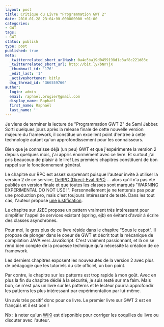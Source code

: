 ```yaml
---
layout: post
title: Critique du Livre "Programmation GWT 2"
date: 2010-01-28 23:04:00.000000000 +01:00
categories:
- GWT
tags:
- GWT
status: publish
type: post
published: true
meta:
  _twitterrelated_short_urlHash: 0a4e5ba19d0459198d1c3af8c221d83c
  _twitterrelated_short_url: http://bit.ly/bNnYjX
  _thumbnail_id: '176'
  _edit_last: '1'
  _activeshortener: bitly
  dsq_thread_id: '366559766'
author:
  login: admin
  email: raphael.brugier@gmail.com
  display_name: Raphaël
  first_name: Raphaël
  last_name: ''
---
```

Je viens de terminer la lecture de "Programmation GWT 2" de Sami Jabber. Sorti quelques jours après la release finale de cette nouvelle version majeure du framework, il constitue un excellent point d'entrée à cette technologie autant qu'un approfondissement pour les connaisseurs.

Bien que je connaisse déjà (un peu) GWT et que j'expérimente la version 2 depuis quelques mois, j'ai appris énormément avec ce livre. Et surtout j'ai pris beaucoup de plaisir à le lire! Les premiers chapitres constituent de bon rappel sur le fonctionnement général.

Le chapitre sur RPC est assez surprenant puisque l'auteur invite à utiliser la version 2 de ce service, [DeRPC (Direct-Eval RPC)](http://code.google.com/intl/fr/webtoolkit/doc/latest/DevGuideServerCommunication.html#DevGuideDeRPC) ... alors qu'il n'a pas été publiés en version finale et que toutes les classes sont marqués "WARNING EXPERIMENTAL DO NOT USE !". Personnellement je ne tenterais pas pour une production pro, mais c'est toujours intéressant de testé. Dans les tout cas, l'auteur propose [une justification](http://www.programmationgwt2.com/web/guest/chapitres/-/wiki/Main/Chapitre+7+-+Les+services+RPC).

Le chapitre sur J2EE propose un pattern vraiment très intéressant pour simplifier l'appel de services existant (spring, ejb) en évitant d'avoir à écrire des classes asynchrones.

Pour moi, le gros plus de ce livre réside dans le chapitre "Sous le capot". Il propose de plonger dans le coeur de GWT et décrit tout la mécanique de compilation JAVA vers JavaScript. C'est vraiment passionnant, et là on se rend bien compte de la prouesse technique qu'a nécessité la création de ce framework.

Les derniers chapitres exposent les nouveautés de la version 2 avec plus de pédagogie que les tutoriels du site officiel, un bon point.

Par contre, le chapitre sur les patterns est trop rapide à mon goût. Avec en plus la fin du chapitre dédié à la sécurité, je suis resté sur ma faim. Mais bon, ce n'est pas un livre sur les patterns et le lecteur pourra approfondir les patterns les plus intéressant par expérimentation par lui-même.

Un avis très positif donc pour ce livre. Le premier livre sur GWT 2 est en français et il est bon !

Nb : à noter qu'un [WIKI](http://www.programmationgwt2.com) est disponible pour corriger les coquilles du livre ou discuter avec l'auteur.